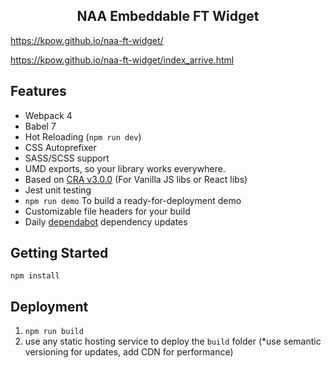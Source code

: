  <div align="center">
  <h2>NAA Embeddable FT Widget</h2>

</div>

https://kpow.github.io/naa-ft-widget/

https://kpow.github.io/naa-ft-widget/index_arrive.html


## Features

- Webpack 4
- Babel 7
- Hot Reloading (`npm run dev`)
- CSS Autoprefixer
- SASS/SCSS support
- UMD exports, so your library works everywhere.
- Based on [CRA v3.0.0](https://github.com/facebook/create-react-app/releases/tag/v3.0.0) (For Vanilla JS libs or React libs)
- Jest unit testing
- `npm run demo` To build a ready-for-deployment demo
- Customizable file headers for your build
- Daily [dependabot](https://dependabot.com) dependency updates

## Getting Started

```
npm install
```

## Deployment

1. `npm run build`
2. use any static hosting service to deploy the `build` folder (\*use semantic versioning for updates, add CDN for performance)
